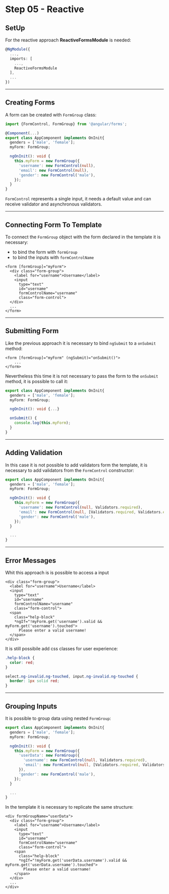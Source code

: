 # Step 05 - Reactive

## SetUp

For the reactive approach **ReactiveFormsModule** is needed:
```typescript
@NgModule({
  ...,
  imports: [
    ...,
    ReactiveFormsModule
  ],
  ...
})
```

---

## Creating Forms

A form can be created with `FormGroup` class:

```typescript
import {FormControl, FormGroup} from '@angular/forms';

@Component(...)
export class AppComponent implements OnInit{
  genders = ['male', 'female'];
  myForm: FormGroup;

  ngOnInit(): void {
    this.myForm = new FormGroup({
      'username': new FormControl(null),
      'email': new FormControl(null),
      'gender': new FormControl('male'),
    });
  }
}
```
`FormControl` represents a single input, it needs a default value and can receive validator and asynchronous validators.

---

## Connecting Form To Template

To connect the `FormGroup` object with the form declared in the template it is necessary:

- to bind the form with `formGroup`
- to bind the inputs with `formControlName`

```angular2html
<form [formGroup]="myForm">
  <div class="form-group">
    <label for="username">Username</label>
    <input
      type="text"
      id="username"
      formControlName="username"
      class="form-control">
  </div>
  ...
</form>
```

---

## Submitting Form

Like the previous approach it is necessary to bind `ngSubmit` to a `onSubmit` method:

```angular2html
<form [formGroup]="myForm" (ngSubmit)="onSubmit()">
    ...
</form>
```

Nevertheless this time it is not necessary to pass the form to the `onSubmit` method, it is possible to call it:

```typescript
export class AppComponent implements OnInit{
  genders = ['male', 'female'];
  myForm: FormGroup;

  ngOnInit(): void {...}

  onSubmit() {
    console.log(this.myForm);
  }
}
```

---

## Adding Validation

In this case it is not possible to add validators form the template, it is necessary to add validators from the `FormControl` constructor:

```typescript
export class AppComponent implements OnInit{
  genders = ['male', 'female'];
  myForm: FormGroup;

  ngOnInit(): void {
    this.myForm = new FormGroup({
      'username': new FormControl(null, Validators.required),
      'email': new FormControl(null, [Validators.required, Validators.email]),
      'gender': new FormControl('male'),
    });
  }

  ...
}
```

---

## Error Messages

Whit this approach is is possible to access a input 

```angular2html
<div class="form-group">
  <label for="username">Username</label>
  <input
    type="text"
    id="username"
    formControlName="username"
    class="form-control">
  <span
    class="help-block"
    *ngIf="!myForm.get('username').valid && myForm.get('username').touched">
      Please enter a valid username!
  </span>
</div>
```

It is still possibile add css classes for user experience:

```css
.help-block {
  color: red;
}

select.ng-invalid.ng-touched, input.ng-invalid.ng-touched {
  border: 1px solid red;
}
```
---

## Grouping Inputs

It is possible to group data using nested `FormGroup`:

```typescript
export class AppComponent implements OnInit{
  genders = ['male', 'female'];
  myForm: FormGroup;

  ngOnInit(): void {
    this.myForm = new FormGroup({
      'userData': new FormGroup({
        'username': new FormControl(null, Validators.required),
        'email': new FormControl(null, [Validators.required, Validators.email]),
      }),
      'gender': new FormControl('male'),
    });
  }

  ...
}
```

In the template it is necessary to replicate the same structure:

```angular2html
<div formGroupName="userData">
  <div class="form-group">
    <label for="username">Username</label>
    <input
      type="text"
      id="username"
      formControlName="username"
      class="form-control">
    <span
      class="help-block"
      *ngIf="!myForm.get('userData.username').valid && myForm.get('userData.username').touched">
        Please enter a valid username!
    </span>
  </div>
  ...
</div>
```

